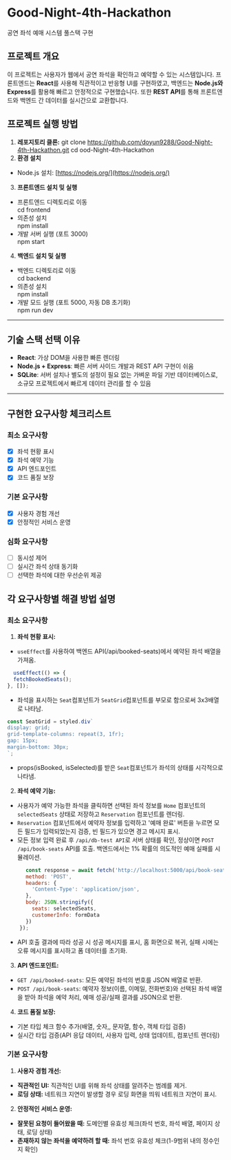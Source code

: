 # Good-Night-4th-Hackathon

공연 좌석 예매 시스템 풀스택 구현

## 프로젝트 개요

이 프로젝트는 사용자가 웹에서 공연 좌석을 확인하고 예약할 수 있는 시스템입니다. 프론트엔드는 **React**를 사용해 직관적이고 반응형 UI를 구현하였고, 백엔드는 **Node.js와 Express**를 활용해 빠르고 안정적으로 구현했습니다. 또한 **REST API**를 통해 프론트엔드와 백엔드 간 데이터를 실시간으로 교환합니다.

## 프로젝트 실행 방법
1. **레포지토리 클론:**
git clone https://github.com/doyun9288/Good-Night-4th-Hackathon.git
cd ood-Night-4th-Hackathon
2. **환경 설치**
- Node.js 설치: [https://nodejs.org/](https://nodejs.org/)
3. **프론트엔드 설치 밎 실행**
- 프론트엔드 디렉토리로 이동  
cd frontend
- 의존성 설치  
npm install
- 개발 서버 실행 (포트 3000)  
npm start
4. **백엔드 설치 및 실행**
- 백엔드 디렉토리로 이동  
cd backend
- 의존성 설치  
npm install
- 개발 모드 실행 (포트 5000, 자동 DB 초기화)  
npm run dev

---

## 기술 스택 선택 이유
- **React**: 가상 DOM을 사용한 빠른 렌더링
- **Node.js + Express**: 빠른 서버 사이드 개발과 REST API 구현이 쉬움
- **SQLite**: 서버 설치나 별도의 설정이 필요 없는 가벼운 파일 기반 데이터베이스로, 소규모 프로젝트에서 빠르게 데이터 관리를 할 수 있음

---

## 구현한 요구사항 체크리스트
### 최소 요구사항
- [x] 좌석 현황 표시
- [x] 좌석 예약 기능
- [x] API 엔드포인트
- [x] 코드 품질 보장
### 기본 요구사항
- [x] 사용자 경험 개선
- [x] 안정적인 서비스 운영
### 심화 요구사항
- [ ] 동시성 제어
- [ ] 실시간 좌석 상태 동기화
- [ ] 선택한 좌석에 대한 우선순위 제공

## 각 요구사항별 해결 방법 설명
### 최소 요구사항
1. **좌석 현황 표시:**
  - `useEffect`를 사용하여 백엔드 API(/api/booked-seats)에서 예약된 좌석 배열을 가져옴.
  ``` javascript
    useEffect(() => {
    fetchBookedSeats();
  }, []);
  ```
  - 좌석을 표시하는 `Seat`컴포넌트가 `SeatGrid`컴포넌트를 부모로 함으로써 3x3배열로 나타남.
  ``` javascript
  const SeatGrid = styled.div`
  display: grid;
  grid-template-columns: repeat(3, 1fr);
  gap: 15px;
  margin-bottom: 30px;
  `;
  ```
  - props(isBooked, isSelected)를 받은 `Seat`컴포넌트가 좌석의 상태를 시각적으로 나타냄.
2. **좌석 예약 기능:**
  - 사용자가 예약 가능한 좌석을 클릭하면 선택된 좌석 정보를 `Home` 컴포넌트의 `selectedSeats` 상태로 저장하고 `Reservation` 컴포넌트를 렌더링.
  - `Reservation` 컴포넌트에서 예약자 정보를 입력하고 '예매 완료' 버튼을 누르면 모든 필드가 입력되었는지 검증, 빈 필드가 있으면 경고 메시지 표시.
  - 모든 정보 입력 완료 후 `/api/db-test API`로 서버 상태를 확인, 정상이면 `POST /api/book-seats` API를 호출. 백엔드에서는 1% 확률의 의도적인 예매 실패를 시뮬레이션.
  ``` javascript
        const response = await fetch('http://localhost:5000/api/book-seats', {
        method: 'POST',
        headers: {
          'Content-Type': 'application/json',
        },
        body: JSON.stringify({
          seats: selectedSeats,
          customerInfo: formData
        })
      });
  ```
  - API 호출 결과에 따라 성공 시 성공 메시지를 표시, 홈 화면으로 복귀, 실패 시에는 오류 메시지를 표시하고 폼 데이터를 초기화.
3. **API 엔드포인트:**
  - `GET /api/booked-seats`: 모든 예약된 좌석의 번호를 JSON 배열로 반환.
  - `POST /api/book-seats`: 예약자 정보(이름, 이메일, 전화번호)와 선택된 좌석 배열을 받아 좌석을 예약 처리, 예매 성공/실패 결과를 JSON으로 반환.
4. **코드 품질 보장:**
  - 기본 타입 체크 함수 추가(배열, 숫자,, 문자열, 함수, 객체 타입 검증)
  - 실시간 타입 검증(API 응답 데이터, 사용자 입력, 상태 업데이트, 컴포넌트 렌더링)

### 기본 요구사항
1. **사용자 경험 개선:**
- **직관적인 UI:** 직관적인 UI를 위해 좌석 상태를 알려주는 범례를 제거.
- **로딩 상태:** 네트워크 지연이 발생할 경우 로딩 화면을 띄워 네트워크 지연이 표시.
2. **안정적인 서비스 운영:**
- **잘못된 요청이 들어왔을 때:** 도메인별 유효성 체크(좌석 번호, 좌석 배열, 페이지 상태, 로딩 상태)
- **존재하지 않는 좌석을 예약하려 할 때:** 좌석 번호 유효성 체크(1-9범위 내의 정수인지 확인)

